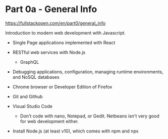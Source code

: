 # Part 0a - General Info
https://fullstackopen.com/en/part0/general_info

Introduction to modern web development with Javascript.
- Single Page applications implemented with React
- RESTful web services with Node.js
    - GraphQL
- Debugging applications, configuration, managing runtime environments, and NoSQL databases

- Chrome browser or Developer Edition of Firefox
- Git and Github
- Visual Studio Code
    - Don't code with nano, Notepad, or Gedit. Netbeans isn't very good for web development either.
- Install Node.js (at least v10), which comes with npm and npx